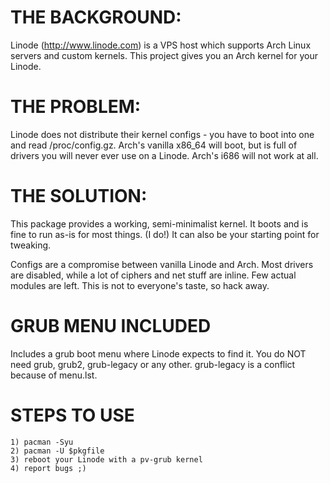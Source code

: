 # THE BACKGROUND:

Linode (http://www.linode.com) is a VPS host which supports Arch Linux servers and custom kernels. This project gives you an Arch kernel for your Linode.

# THE PROBLEM:

Linode does not distribute their kernel configs - you have to boot into one and read /proc/config.gz. Arch's vanilla x86_64 will boot, but is full of drivers you will never ever use on a Linode. Arch's i686 will not work at all.

# THE SOLUTION:

This package provides a working, semi-minimalist kernel. It boots and is fine to run as-is for most things. (I do!) It can also be your starting point for tweaking.

Configs are a compromise between vanilla Linode and Arch. Most drivers are disabled, while a lot of ciphers and net stuff are inline. Few actual modules are left. This is not to everyone's taste, so hack away.

# GRUB MENU INCLUDED

Includes a grub boot menu where Linode expects to find it. You do NOT need grub, grub2, grub-legacy or any other. grub-legacy is a conflict because of menu.lst.

# STEPS TO USE

	1) pacman -Syu
	2) pacman -U $pkgfile
	3) reboot your Linode with a pv-grub kernel
	4) report bugs ;)
